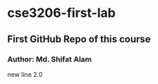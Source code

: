 # cse3206-first-lab

## First GitHub Repo of this course


### Author: Md. Shifat Alam

new line 2.0
